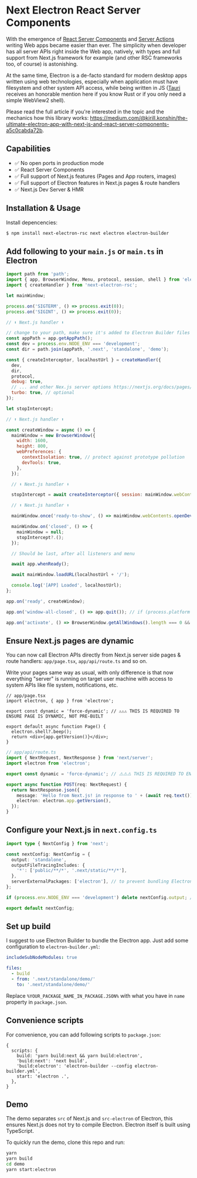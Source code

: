 # Next Electron React Server Components

With the emergence of [React Server Components](https://react.dev/reference/rsc/server-components) and [Server Actions](https://react.dev/reference/rsc/server-actions) writing Web apps became easier than ever. The simplicity when developer has all server APIs right inside the Web app, natively, with types and full support from Next.js framework for example (and other RSC frameworks too, of course) is astonishing.

At the same time, Electron is a de-facto standard for modern desktop apps written using web technologies, especially when application must have filesystem and other system API access, while being written in JS ([Tauri](https://tauri.app) receives an honorable mention here if you know Rust or if you only need a simple WebView2 shell).

Please read the full article if you're interested in the topic and the mechanics how this library works: https://medium.com/@kirill.konshin/the-ultimate-electron-app-with-next-js-and-react-server-components-a5c0cabda72b.

## Capabilities

- ✅ No open ports in production mode
- ✅ React Server Components
- ✅ Full support of Next.js features (Pages and App routers, images)
- ✅ Full support of Electron features in Next.js pages & route handlers
- ✅ Next.js Dev Server & HMR

## Installation & Usage

Install depencencies:

```bash
$ npm install next-electron-rsc next electron electron-builder
```

## Add following to your `main.js` or `main.ts` in Electron

```js
import path from 'path';
import { app, BrowserWindow, Menu, protocol, session, shell } from 'electron';
import { createHandler } from 'next-electron-rsc';

let mainWindow;

process.on('SIGTERM', () => process.exit(0));
process.on('SIGINT', () => process.exit(0));

// ⬇ Next.js handler ⬇

// change to your path, make sure it's added to Electron Builder files
const appPath = app.getAppPath();
const dev = process.env.NODE_ENV === 'development';
const dir = path.join(appPath, '.next', 'standalone', 'demo');

const { createInterceptor, localhostUrl } = createHandler({
  dev,
  dir,
  protocol,
  debug: true,
  // ... and other Nex.js server options https://nextjs.org/docs/pages/building-your-application/configuring/custom-server
  turbo: true, // optional
});

let stopIntercept;

// ⬆ Next.js handler ⬆

const createWindow = async () => {
  mainWindow = new BrowserWindow({
    width: 1600,
    height: 800,
    webPreferences: {
      contextIsolation: true, // protect against prototype pollution
      devTools: true,
    },
  });

  // ⬇ Next.js handler ⬇

  stopIntercept = await createInterceptor({ session: mainWindow.webContents.session });

  // ⬆ Next.js handler ⬆

  mainWindow.once('ready-to-show', () => mainWindow.webContents.openDevTools());

  mainWindow.on('closed', () => {
    mainWindow = null;
    stopIntercept?.();
  });

  // Should be last, after all listeners and menu

  await app.whenReady();

  await mainWindow.loadURL(localhostUrl + '/');

  console.log('[APP] Loaded', localhostUrl);
};

app.on('ready', createWindow);

app.on('window-all-closed', () => app.quit()); // if (process.platform !== 'darwin')

app.on('activate', () => BrowserWindow.getAllWindows().length === 0 && !mainWindow && createWindow());
```

## Ensure Next.js pages are dynamic

You can now call Electron APIs directly from Next.js server side pages & route handlers: `app/page.tsx`, `app/api/route.ts` and so on.

Write your pages same way as usual, with only difference is that now everything "server" is running on target user machine with access to system APIs like file system, notifications, etc.

```tsx
// app/page.tsx
import electron, { app } from 'electron';

export const dynamic = 'force-dynamic'; // ⚠️⚠️⚠️ THIS IS REQUIRED TO ENSURE PAGE IS DYNAMIC, NOT PRE-BUILT

export default async function Page() {
  electron.shell?.beep();
  return <div>{app.getVersion()}</div>;
}
```

```ts
// app/api/route.ts
import { NextRequest, NextResponse } from 'next/server';
import electron from 'electron';

export const dynamic = 'force-dynamic'; // ⚠️⚠️⚠️ THIS IS REQUIRED TO ENSURE PAGE IS DYNAMIC, NOT PRE-BUILT

export async function POST(req: NextRequest) {
  return NextResponse.json({
    message: 'Hello from Next.js! in response to ' + (await req.text()),
    electron: electron.app.getVersion(),
  });
}
```

## Configure your Next.js in `next.config.ts`

```ts
import type { NextConfig } from 'next';

const nextConfig: NextConfig = {
  output: 'standalone',
  outputFileTracingIncludes: {
    '*': ['public/**/*', '.next/static/**/*'],
  },
  serverExternalPackages: ['electron'], // to prevent bundling Electron
};

if (process.env.NODE_ENV === 'development') delete nextConfig.output; // for HMR

export default nextConfig;
```

## Set up build

I suggest to use Electron Builder to bundle the Electron app. Just add some configuration to `electron-builder.yml`:

```yaml
includeSubNodeModules: true

files:
  - build
  - from: '.next/standalone/demo/'
    to: '.next/standalone/demo/'
```

Replace `%YOUR_PACKAGE_NAME_IN_PACKAGE.JSON%` with what you have in `name` property in `package.json`.

## Convenience scripts

For convenience, you can add following scripts to `package.json`:

```json5
{
  scripts: {
    build: 'yarn build:next && yarn build:electron',
    'build:next': 'next build',
    'build:electron': 'electron-builder --config electron-builder.yml',
    start: 'electron .',
  },
}
```

## Demo

The demo separates `src` of Next.js and `src-electron` of Electron, this ensures Next.js does not try to compile Electron. Electron itself is built using TypeScript.

To quickly run the demo, clone this repo and run:

```bash
yarn
yarn build
cd demo
yarn start:electron
```
